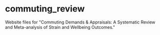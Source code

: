 # commuting_review

Website files for "Commuting Demands & Appraisals: A Systematic Review and Meta-analysis of Strain and Wellbeing Outcomes."

